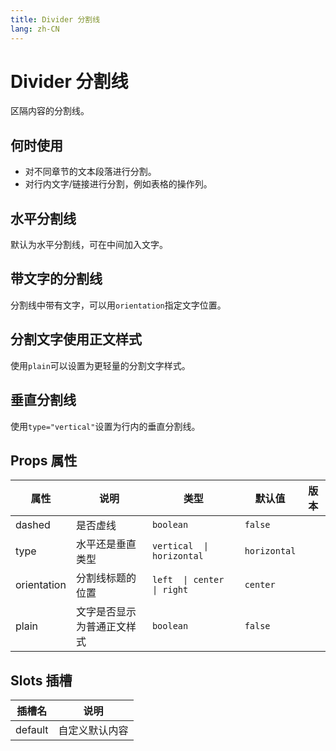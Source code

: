 ```yaml
---
title: Divider 分割线
lang: zh-CN
---
```



# Divider 分割线

区隔内容的分割线。

## 何时使用

- 对不同章节的文本段落进行分割。
- 对行内文字/链接进行分割，例如表格的操作列。

## 水平分割线

默认为水平分割线，可在中间加入文字。

<demo src="../../../../example/divider/basic.svelte"></demo>

## 带文字的分割线

分割线中带有文字，可以用`orientation`指定文字位置。

<demo src="../../../../example/divider/slot.svelte"></demo>

## 分割文字使用正文样式

使用`plain`可以设置为更轻量的分割文字样式。

<demo src="../../../../example/divider/plain.svelte"></demo>

## 垂直分割线

使用`type="vertical"`设置为行内的垂直分割线。

<demo src="../../../../example/divider/vertical.svelte"></demo>

## Props 属性

| 属性        | 说明                       | 类型                        | 默认值       | 版本 |
| ----------- | -------------------------- | --------------------------- | ------------ | ---- |
| dashed      | 是否虚线                   | `boolean`                   | `false`      |      |
| type        | 水平还是垂直类型           | `vertical  \| horizontal`   | `horizontal` |      |
| orientation | 分割线标题的位置           | `left  \| center  \| right` | `center`     |      |
| plain       | 文字是否显示为普通正文样式 | `boolean`                   | `false`      |      |

## Slots 插槽

| 插槽名  | 说明           |
| ------- | -------------- |
| default | 自定义默认内容 |